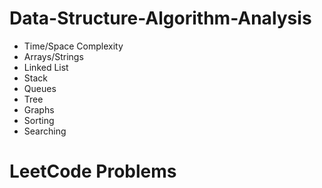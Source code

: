 # Data-Structure-Algorithm-Analysis

* Time/Space Complexity
* Arrays/Strings
* Linked List
* Stack
* Queues
* Tree
* Graphs
* Sorting
* Searching

# LeetCode Problems
